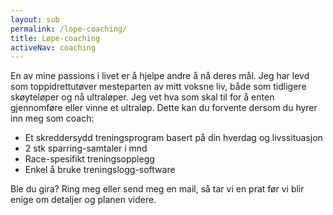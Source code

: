 ```yaml
---
layout: sub
permalink: /lope-coaching/
title: Løpe-coaching
activeNav: coaching
---
```


En av mine passions i livet er å hjelpe andre å nå deres mål. Jeg har levd som toppidrettutøver mesteparten av mitt voksne liv, både som tidligere skøyteløper og nå ultraløper. Jeg vet hva som skal til for å enten gjennomføre eller vinne et ultraløp. Dette kan du forvente dersom du hyrer inn meg som coach: 

- Et skreddersydd treningsprogram basert på din hverdag og livssituasjon
- 2 stk sparring-samtaler i mnd
- Race-spesifikt treningsopplegg
- Enkel å bruke treningslogg-software

Ble du gira? Ring meg eller send meg en mail, så tar vi en prat før vi blir enige om detaljer og planen videre. 